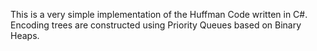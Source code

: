 This is a very simple implementation of the Huffman Code written in C#.
Encoding trees are constructed using Priority Queues based on Binary Heaps.
